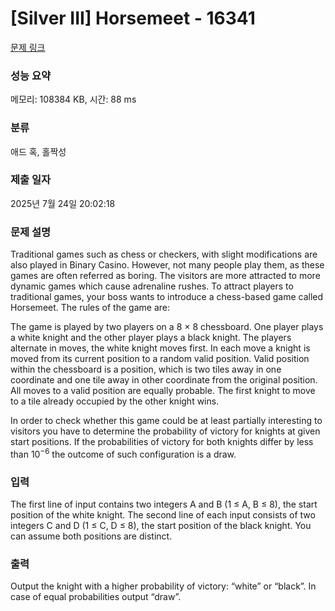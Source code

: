 # [Silver III] Horsemeet - 16341 

[문제 링크](https://www.acmicpc.net/problem/16341) 

### 성능 요약

메모리: 108384 KB, 시간: 88 ms

### 분류

애드 혹, 홀짝성

### 제출 일자

2025년 7월 24일 20:02:18

### 문제 설명

<p>Traditional games such as chess or checkers, with slight modifications are also played in Binary Casino. However, not many people play them, as these games are often referred as boring. The visitors are more attracted to more dynamic games which cause adrenaline rushes. To attract players to traditional games, your boss wants to introduce a chess-based game called Horsemeet. The rules of the game are:</p>

<p>The game is played by two players on a 8 × 8 chessboard. One player plays a white knight and the other player plays a black knight. The players alternate in moves, the white knight moves first. In each move a knight is moved from its current position to a random valid position. Valid position within the chessboard is a position, which is two tiles away in one coordinate and one tile away in other coordinate from the original position. All moves to a valid position are equally probable. The first knight to move to a tile already occupied by the other knight wins.</p>

<p>In order to check whether this game could be at least partially interesting to visitors you have to determine the probability of victory for knights at given start positions. If the probabilities of victory for both knights differ by less than 10<sup>−6</sup> the outcome of such configuration is a draw.</p>

### 입력 

 <p>The first line of input contains two integers A and B (1 ≤ A, B ≤ 8), the start position of the white knight. The second line of each input consists of two integers C and D (1 ≤ C, D ≤ 8), the start position of the black knight. You can assume both positions are distinct.</p>

### 출력 

 <p>Output the knight with a higher probability of victory: “white” or “black”. In case of equal probabilities output “draw”.</p>

